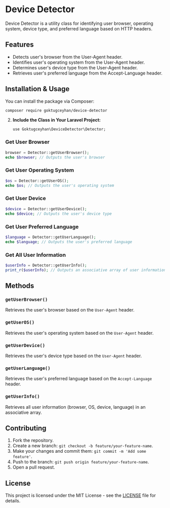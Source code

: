 
# Device Detector

Device Detector is a utility class for identifying user browser, operating system, device type, and preferred language based on HTTP headers. 

## Features

- Detects user's browser from the User-Agent header.
- Identifies user's operating system from the User-Agent header.
- Determines user's device type from the User-Agent header.
- Retrieves user's preferred language from the Accept-Language header.

## Installation & Usage

You can install the package via Composer:

```bash
composer require goktugceyhan/device-detector
```

2. **Include the Class in Your Laravel Project:**

   ` use Goktugceyhan\DeviceDetector\Detector; `


### Get User Browser

```php
browser = Detector::getUserBrowser();
echo $browser; // Outputs the user's browser
```

### Get User Operating System

```php
$os = Detector::getUserOS();
echo $os; // Outputs the user's operating system
```

### Get User Device

```php
$device = Detector::getUserDevice();
echo $device; // Outputs the user's device type
```

### Get User Preferred Language

```php
$language = Detector::getUserLanguage();
echo $language; // Outputs the user's preferred language
```

### Get All User Information

```php
$userInfo = Detector::getUserInfo();
print_r($userInfo); // Outputs an associative array of user information
```

## Methods

### `getUserBrowser()`

Retrieves the user's browser based on the `User-Agent` header.

### `getUserOS()`

Retrieves the user's operating system based on the `User-Agent` header.

### `getUserDevice()`

Retrieves the user's device type based on the `User-Agent` header.

### `getUserLanguage()`

Retrieves the user's preferred language based on the `Accept-Language` header.

### `getUserInfo()`

Retrieves all user information (browser, OS, device, language) in an associative array.

## Contributing

1. Fork the repository.
2. Create a new branch: `git checkout -b feature/your-feature-name`.
3. Make your changes and commit them: `git commit -m 'Add some feature'`.
4. Push to the branch: `git push origin feature/your-feature-name`.
5. Open a pull request.

## License

This project is licensed under the MIT License - see the [LICENSE](LICENSE) file for details.
